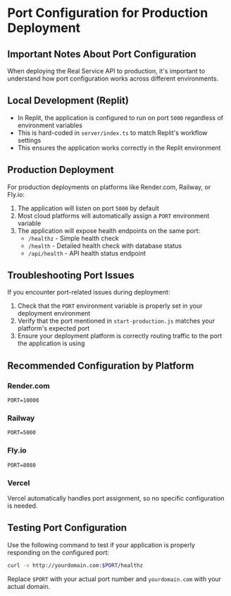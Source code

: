 # Port Configuration for Production Deployment

## Important Notes About Port Configuration

When deploying the Real Service API to production, it's important to understand how port configuration works across different environments.

## Local Development (Replit)

- In Replit, the application is configured to run on port `5000` regardless of environment variables
- This is hard-coded in `server/index.ts` to match Replit's workflow settings
- This ensures the application works correctly in the Replit environment

## Production Deployment

For production deployments on platforms like Render.com, Railway, or Fly.io:

1. The application will listen on port `5000` by default
2. Most cloud platforms will automatically assign a `PORT` environment variable
3. The application will expose health endpoints on the same port:
   - `/healthz` - Simple health check
   - `/health` - Detailed health check with database status
   - `/api/health` - API health status endpoint

## Troubleshooting Port Issues

If you encounter port-related issues during deployment:

1. Check that the `PORT` environment variable is properly set in your deployment environment
2. Verify that the port mentioned in `start-production.js` matches your platform's expected port
3. Ensure your deployment platform is correctly routing traffic to the port the application is using

## Recommended Configuration by Platform

### Render.com
```
PORT=10000
```

### Railway
```
PORT=5000
```

### Fly.io
```
PORT=8080
```

### Vercel
Vercel automatically handles port assignment, so no specific configuration is needed.

## Testing Port Configuration

Use the following command to test if your application is properly responding on the configured port:

```bash
curl -v http://yourdomain.com:$PORT/healthz
```

Replace `$PORT` with your actual port number and `yourdomain.com` with your actual domain.